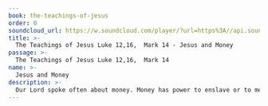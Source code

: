 ```yaml
---
book: the-teachings-of-jesus
order: 0
soundcloud_url: https://w.soundcloud.com/player/?url=https%3A//api.soundcloud.com/tracks/
title: >-
  The Teachings of Jesus Luke 12,16,  Mark 14 - Jesus and Money
passage: >-
  The Teachings of Jesus Luke 12,16,  Mark 14
name: >-
  Jesus and Money
description: >-
  Our Lord spoke often about money. Money has power to enslave or to meet needs and make friends.
---
```


